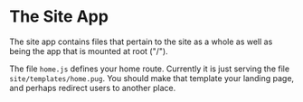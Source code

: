 
# The Site App #

The site app contains files that pertain to the site as a whole as well
as being the app that is mounted at root ("/").

The file `home.js` defines your home route. Currently it is just serving
the file `site/templates/home.pug`. You should make that template your
landing page, and perhaps redirect users to another place.
